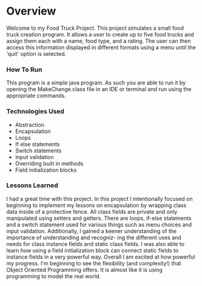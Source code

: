 # Overview

Welcome to my Food Truck Project. This project simulates a small food truck
creation program. It allows a user to create up to five food trucks and assign
them each with a name, food type, and a rating. The user can then access this
information displayed in different formats using a menu until the 'quit' option
is selected.

### How To Run

This program is a simple java program. As such you are able to run it by opening
the MakeChange.class file in an IDE or terminal and run using the appropriate
commands.

### Technologies Used

 - Abstraction
 - Encapsulation
 - Loops
 - If else statements
 - Switch statements
 - Input validation
 - Overriding built in methods
 - Field initialization blocks

### Lessons Learned

I had a great time with this project. In this project I intentionally focused on
beginning to implement my lessons on encapsulation by wrapping class data inside
of a protective fence. All class fields are private and only manipulated using
setters and getters. There are loops, if-else statements and a switch statement
used for various things such as menu choices and input validation. Additionally,
I gained a keener understanding of the importance of understanding and recogniz-
ing the different uses and needs for class instance fields and static class
fields. I was also able to learn how using a field initialization block can
connect static fields to instance fields in a very powerful way. Overall I am
excited at how powerful my progress. I'm beginning to see the flexibility (and
complexity!) that Object Oriented Programming offers. It is almost like it is
using programming to model the real world.
